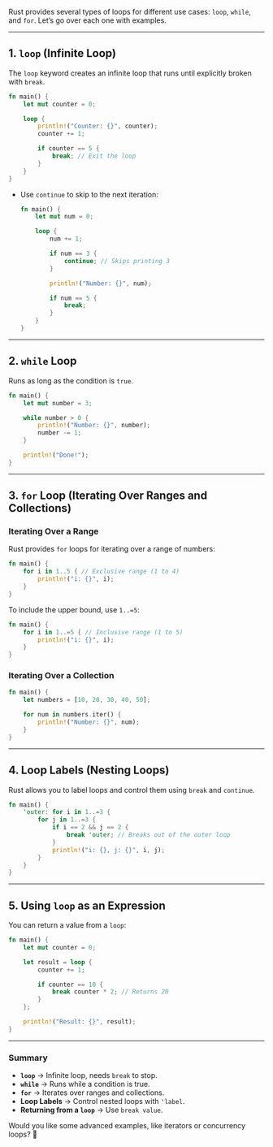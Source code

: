 Rust provides several types of loops for different use cases: `loop`, `while`, and `for`. Let’s go over each one with examples.

---

## **1. `loop` (Infinite Loop)**
The `loop` keyword creates an infinite loop that runs until explicitly broken with `break`.

```rust
fn main() {
    let mut counter = 0;

    loop {
        println!("Counter: {}", counter);
        counter += 1;

        if counter == 5 {
            break; // Exit the loop
        }
    }
}
```

- Use `continue` to skip to the next iteration:
  ```rust
  fn main() {
      let mut num = 0;

      loop {
          num += 1;

          if num == 3 {
              continue; // Skips printing 3
          }

          println!("Number: {}", num);

          if num == 5 {
              break;
          }
      }
  }
  ```

---

## **2. `while` Loop**
Runs as long as the condition is `true`.

```rust
fn main() {
    let mut number = 3;

    while number > 0 {
        println!("Number: {}", number);
        number -= 1;
    }

    println!("Done!");
}
```

---

## **3. `for` Loop (Iterating Over Ranges and Collections)**
### **Iterating Over a Range**
Rust provides `for` loops for iterating over a range of numbers:

```rust
fn main() {
    for i in 1..5 { // Exclusive range (1 to 4)
        println!("i: {}", i);
    }
}
```

To include the upper bound, use `1..=5`:

```rust
fn main() {
    for i in 1..=5 { // Inclusive range (1 to 5)
        println!("i: {}", i);
    }
}
```

### **Iterating Over a Collection**
```rust
fn main() {
    let numbers = [10, 20, 30, 40, 50];

    for num in numbers.iter() {
        println!("Number: {}", num);
    }
}
```

---

## **4. Loop Labels (Nesting Loops)**
Rust allows you to label loops and control them using `break` and `continue`.

```rust
fn main() {
    'outer: for i in 1..=3 {
        for j in 1..=3 {
            if i == 2 && j == 2 {
                break 'outer; // Breaks out of the outer loop
            }
            println!("i: {}, j: {}", i, j);
        }
    }
}
```

---

## **5. Using `loop` as an Expression**
You can return a value from a `loop`:

```rust
fn main() {
    let mut counter = 0;

    let result = loop {
        counter += 1;

        if counter == 10 {
            break counter * 2; // Returns 20
        }
    };

    println!("Result: {}", result);
}
```

---

### **Summary**
- **`loop`** → Infinite loop, needs `break` to stop.
- **`while`** → Runs while a condition is true.
- **`for`** → Iterates over ranges and collections.
- **Loop Labels** → Control nested loops with `'label`.
- **Returning from a `loop`** → Use `break value`.

Would you like some advanced examples, like iterators or concurrency loops? 🚀